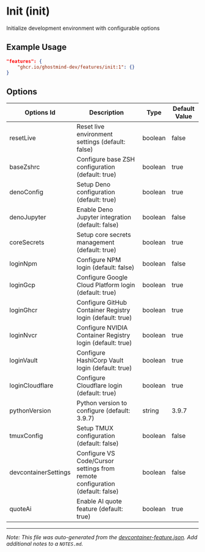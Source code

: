 
# Init (init)

Initialize development environment with configurable options

## Example Usage

```json
"features": {
    "ghcr.io/ghostmind-dev/features/init:1": {}
}
```

## Options

| Options Id | Description | Type | Default Value |
|-----|-----|-----|-----|
| resetLive | Reset live environment settings (default: false) | boolean | false |
| baseZshrc | Configure base ZSH configuration (default: true) | boolean | true |
| denoConfig | Setup Deno configuration (default: true) | boolean | true |
| denoJupyter | Enable Deno Jupyter integration (default: false) | boolean | false |
| coreSecrets | Setup core secrets management (default: true) | boolean | true |
| loginNpm | Configure NPM login (default: false) | boolean | false |
| loginGcp | Configure Google Cloud Platform login (default: true) | boolean | true |
| loginGhcr | Configure GitHub Container Registry login (default: true) | boolean | true |
| loginNvcr | Configure NVIDIA Container Registry login (default: true) | boolean | true |
| loginVault | Configure HashiCorp Vault login (default: true) | boolean | true |
| loginCloudflare | Configure Cloudflare login (default: true) | boolean | true |
| pythonVersion | Python version to configure (default: 3.9.7) | string | 3.9.7 |
| tmuxConfig | Setup TMUX configuration (default: false) | boolean | false |
| devcontainerSettings | Configure VS Code/Cursor settings from remote configuration (default: false) | boolean | false |
| quoteAi | Enable AI quote feature (default: true) | boolean | true |



---

_Note: This file was auto-generated from the [devcontainer-feature.json](https://github.com/ghostmind-dev/features/blob/main/features/src/init/devcontainer-feature.json).  Add additional notes to a `NOTES.md`._
